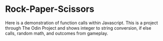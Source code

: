 # Rock-Paper-Scissors
Here is a demonstration of function calls within Javascript. This is a project through The Odin Project and shows integer to string conversion, if else calls, random math, and outcomes from gameplay.